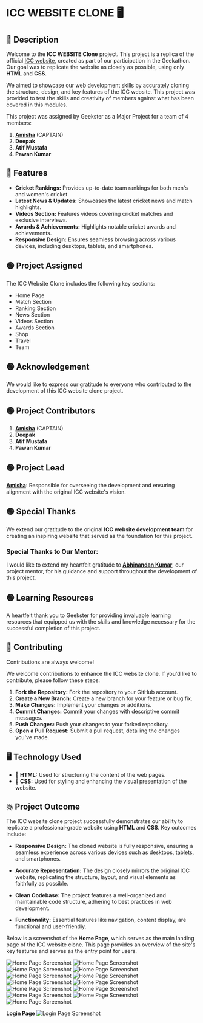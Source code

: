 # ICC WEBSITE CLONE 🖥️

## 🎯 Description
Welcome to the **ICC WEBSITE Clone** project. This project is a replica of the official [ICC website](https://www.icc-cricket.com/), created as part of our participation in the Geekathon. Our goal was to replicate the website as closely as possible, using only **HTML** and **CSS**. 

 We aimed to showcase our web development skills by accurately cloning the structure, design, and key features of the ICC website.
This project was provided to test the skills and creativity of members against what has been covered in this modules.

This project was assigned by Geekster as a Major Project for a team of 4 members:

  1. **<u>Amisha</u>** (CAPTAIN)
  2. **Deepak**
  3. **Atif Mustafa**
  4. **Pawan Kumar**

## 🚀 Features
- **Cricket Rankings:** Provides up-to-date team rankings for both men's and women's cricket.
- **Latest News & Updates:** Showcases the latest cricket news and match highlights.
- **Videos Section:** Features videos covering cricket matches and exclusive interviews.
- **Awards & Achievements:** Highlights notable cricket awards and achievements.
- **Responsive Design:** Ensures seamless browsing across various devices, including desktops, tablets, and smartphones.

## 🟢 Project Assigned
The ICC Website Clone includes the following key sections:
* Home Page
* Match Section
* Ranking Section
* News Section
* Videos Section
* Awards Section
* Shop
* Travel
* Team

## 🟢 Acknowledgement
We would like to express our gratitude to everyone who contributed to the development of this ICC website clone project.

## 🟢 Project Contributors
  1. **<u>Amisha</u>** (CAPTAIN)
  2. **Deepak**
  3. **Atif Mustafa**
  4. **Pawan Kumar**

## 🟢 Project Lead
**<u>Amisha</u>**: Responsible for overseeing the development and ensuring alignment with the original ICC website's vision.

## 🟢 Special Thanks
We extend our gratitude to the original **ICC website development team** for creating an inspiring website that served as the foundation for this project.

### Special Thanks to Our Mentor:
I would like to extend my heartfelt gratitude to **<u>Abhinandan Kumar</u>**, our project mentor, for his guidance and support throughout the development of this project.

## 🟢 Learning Resources
A heartfelt thank you to Geekster for providing invaluable learning resources that equipped us with the skills and knowledge necessary for the successful completion of this project.

## 🎯 Contributing
Contributions are always welcome!

We welcome contributions to enhance the ICC website clone. If you'd like to contribute, please follow these steps:

1. **Fork the Repository:** Fork the repository to your GitHub account.
2. **Create a New Branch:** Create a new branch for your feature or bug fix.
3. **Make Changes:** Implement your changes or additions.
4. **Commit Changes:** Commit your changes with descriptive commit messages.
5. **Push Changes:** Push your changes to your forked repository.
6. **Open a Pull Request:** Submit a pull request, detailing the changes you've made.


## 🖥️ Technology Used

- **📌 HTML:** Used for structuring the content of the web pages.
- **📌 CSS:** Used for styling and enhancing the visual presentation of the website.


## 💥 Project Outcome
The ICC website clone project successfully demonstrates our ability to replicate a professional-grade website using **HTML** and **CSS**. Key outcomes include:

- **Responsive Design:** The cloned website is fully responsive, ensuring a seamless experience across various devices such as desktops, tablets, and smartphones.
  
- **Accurate Representation:** The design closely mirrors the original ICC website, replicating the structure, layout, and visual elements as faithfully as possible.

- **Clean Codebase:** The project features a well-organized and maintainable code structure, adhering to best practices in web development.

- **Functionality:** Essential features like navigation, content display, are functional and user-friendly.


Below is a screenshot of the **Home Page**, which serves as the main landing page of the ICC website clone. This page provides an overview of the site's key features and serves as the entry point for users.

![Home Page Screenshot](/Amisha(Main-page)/images/ss-1.jpg)
![Home Page Screenshot](/Amisha(Main-page)/images/ss-2.jpg)
![Home Page Screenshot](/Amisha(Main-page)/images/ss-3.jpg)
![Home Page Screenshot](/Amisha(Main-page)/images/ss-4.jpg)
![Home Page Screenshot](/Amisha(Main-page)/images/ss-5.jpg)
![Home Page Screenshot](/Amisha(Main-page)/images/ss-6.jpg)
![Home Page Screenshot](/Amisha(Main-page)/images/ss-7.jpg)
![Home Page Screenshot](/Amisha(Main-page)/images/ss-8.jpg)
![Home Page Screenshot](/Amisha(Main-page)/images/ss-9.jpg)
![Home Page Screenshot](/Amisha(Main-page)/images/ss-10.jpg)
![Home Page Screenshot](/Amisha(Main-page)/images/ss-11.jpg)
![Home Page Screenshot](/Amisha(Main-page)/images/ss-12.jpg)
![Home Page Screenshot](/Amisha(Main-page)/images/ss-13.jpg)

**Login Page**
![Login Page Screenshot](/ss-1.jpg)


